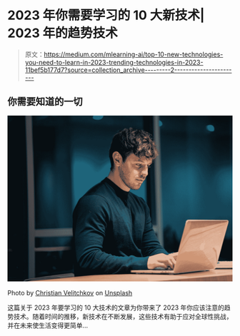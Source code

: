 # 2023 年你需要学习的 10 大新技术| 2023 年的趋势技术

> 原文：<https://medium.com/mlearning-ai/top-10-new-technologies-you-need-to-learn-in-2023-trending-technologies-in-2023-11bef5b177d7?source=collection_archive---------2----------------------->

## 你需要知道的一切

![](img/f79935e372647437f3e106784587f31b.png)

Photo by [Christian Velitchkov](https://unsplash.com/@cvelitchkov?utm_source=medium&utm_medium=referral) on [Unsplash](https://unsplash.com?utm_source=medium&utm_medium=referral)

这篇关于 2023 年要学习的 10 大技术的文章为你带来了 2023 年你应该注意的趋势技术。随着时间的推移，新技术在不断发展，这些技术有助于应对全球性挑战，并在未来使生活变得更简单…